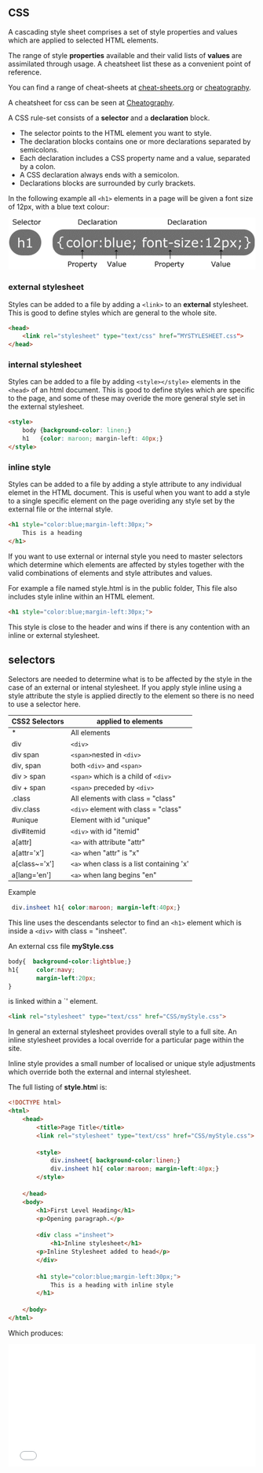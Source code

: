 ## CSS

A cascading style sheet comprises a set of style properties and values which are applied to selected HTML elements.

The range of style **properties** available and their valid lists of **values** are assimilated through usage.  A cheatsheet list these as a convenient point of reference.

You can find a range of cheat-sheets at [cheat-sheets.org](http://www.cheat-sheets.org/) or [cheatography](https://cheatography.com/programming/).

A cheatsheet for css can be seen at [Cheatography](https://cheatography.com/davechild/cheat-sheets/css2/).

A CSS rule-set consists of a **selector** and a **declaration** block.

* The selector points to the HTML element you want to style.
* The declaration blocks contains one or more declarations separated by semicolons.
* Each declaration includes a CSS property name and a value, separated by a colon.
* A CSS declaration always ends with a semicolon.
* Declarations blocks are surrounded by curly brackets.

In the following example all `<h1>` elements in a page will be given a font size of 12px, with a blue text colour:

![css pattern](cssPattern.png)

### external stylesheet

Styles can be added to a file by adding a `<link>` to an **external** stylesheet.  This is good to define styles which are general to the whole site.

```html
<head>
    <link rel="stylesheet" type="text/css" href=“MYSTYLESHEET.css">
</head>
```
### internal stylesheet

Styles can be added to a file by adding `<style></style>` elements in the `<head>` of an html document.  This is good to define styles which are specific to the page, and some of these may overide the more general style set in the external stylesheet.

```html
<style>
    body {background-color: linen;}
    h1   {color: maroon; margin-left: 40px;} 
</style>
```

### inline style 

Styles can be added to a file by adding a style attribute to any individual elemet in the HTML document.  This is useful when you want to add a style to a single specific element on the page overiding any style set by the external file or the internal style.

```html
<h1 style="color:blue;margin-left:30px;">
	This is a heading
</h1>
```


If you want to use external or internal style you need to master selectors which determine which elements are affected by styles together with the valid combinations of elements and style attributes and values.

For example a file named style.html is in the public folder,  This file also includes style inline within an HTML element.

```html
<h1 style="color:blue;margin-left:30px;">
```

This style is close to the header and wins if there is any contention with an inline or external stylesheet.

## selectors

Selectors are needed to determine what is to be affected by the style in the case of an external or intenal stylesheet.  If you apply style inline using a style attribute the style is applied directly to the element so there is no need to use a selector here.




|CSS2 Selectors | applied to elements   |
| -------       | -------               |
| *             | All elements              |
| div            |`<div>`
|div span       | `<span>`nested in `<div>`        |
|div, span      |both `<div>` and `<span>`           |
|div > span     | `<span>` which is a child of `<div>` |
|div + span     | `<span>` preceded by `<div>` |
| .class        |  All elements with class = "class" |
|div.class      | `<div>` element with class =  "class"|
|#unique        | Element with id "unique" |
|div#itemid     |`<div>` with id "itemid" |
|a[attr]        |`<a>` with attribute "attr"|
|a[attr='x']    | `<a>` when "attr" is "x" |
|a[class~='x']  |`<a>` when class is a list containing 'x'|
|a[lang='en']  |`<a>` when lang begins "en" |

Example

```css
 div.insheet h1{ color:maroon; margin-left:40px;}
```
This line uses the descendants selector to find an `<h1>` element which is inside a `<div>` with class = "insheet".

An external css file **myStyle.css**

```css
body{  background-color:lightblue;}
h1{     color:navy; 
        margin-left:20px;
}
```

is linked within a `<link>' element.

```html
<link rel="stylesheet" type="text/css" href="CSS/myStyle.css">
```

In general an external stylesheet provides overall style to a full site.  An inline stylesheet provides a local override for a particular page within the site.

Inline style provides a small number of localised or unique style adjustments which override both the external and internal stylesheet.

The full listing of **style.htm**l is:

```html
<!DOCTYPE html>
<html>
    <head>
        <title>Page Title</title>
        <link rel="stylesheet" type="text/css" href="CSS/myStyle.css">
    
        <style> 
            div.insheet{ background-color:linen;}
            div.insheet h1{ color:maroon; margin-left:40px;}
        </style>
    
    </head>
    <body>
        <h1>First Level Heading</h1>
        <p>Opening paragraph.</p>

        <div class ="insheet">
            <h1>Inline stylesheet</h1>
        <p>Inline Stylesheet added to head</p>
        </div>

        <h1 style="color:blue;margin-left:30px;">
            This is a heading with inline style
        </h1>
        
    </body>
</html>
```

Which produces:

<iframe 
    height="250" 
    width="100%" 
    scrolling="no" 
    title="Hello.html" 
    src="Block_1/section_2/public/style.html" 
    frameborder="no" 
    loading="lazy" 
    allowtransparency="true" 
    allowfullscreen="true">
</iframe>